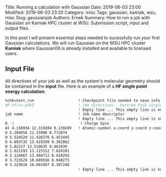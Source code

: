 Title: Running a calculation with Gaussian
Date: 2019-06-03 23:00
Modified: 2019-06-03 23:20
Category: misc
Tags: gaussian, kamiak, wsu, misc
Slug: gaussianjob
Authors: Ernek
Summary: How to run a job with Gaussian on Kamiak HPC cluster at WSU. Submission script, input and output files.

In this post I will present essential steps needed to sucessfully run your first Gaussian calculations.
We will run Gaussian on the WSU HPC cluster **Kamiak** where Gaussian09 is already installed and available to licensed users.

## Input File

All directives of your job as well as the system's molecular geometry should be contained in the **input** file. Here is an example of a **HF single point energy calculation**:

```bash
%chk=test_run                    ! Checkpoint file needed to save info needed to restart job    
#P hf/cc-pVDZ                    ! Job directives . Hartree Fock single point calc with cc-pVDZ basis sets
                                 ! Empty line ... This empty line is needed
job name                         ! Job name descriptor
                                 ! Empty line ... This empty line is needed
0 -1                              ! Charge Spin
Al 4.158934 12.319204 8.139289   ! Atomic-symbol x-coord y-coord z-coord
O 5.204656 12.33906 6.772874
H 5.524529 11.426276 6.453445
O 4.893735 13.419199 9.302062
H 5.82317 13.510635 9.461939
O 2.621193 13.123312 7.624101
H 2.124667 13.404712 8.410292
O 3.723529 10.689556 8.948275
H 3.223616 10.091097 8.387248
                                 ! Empty line ... This empty line is needed                   
```
